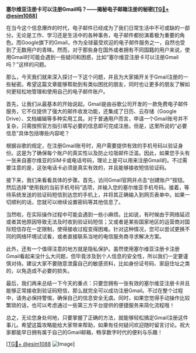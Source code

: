 **塞尔维亚注册卡可以注册Gmail吗？——揭秘电子邮箱注册的秘密[[TG💪+ @esim1088](https://t.me/s/esim1088)]**

在当今这个信息爆炸的时代，电子邮件已经成为了我们日常生活中不可或缺的一部分。无论是工作、学习还是生活中的各种事务，电子邮件都扮演着极为重要的角色。而Google旗下的Gmail，作为全球最受欢迎的电子邮件服务之一，自然也受到了无数用户的青睐。然而，对于那些身在国外或者拥有不同国籍的用户来说，使用Gmail时可能会遇到一些疑问和困惑，比如“塞尔维亚注册卡可以注册Gmail吗？”这样的问题。

那么，今天我们就来深入探讨一下这个问题，并且为大家揭开关于Gmail注册的一些秘密。希望这篇文章能够帮助到有类似困扰的朋友，同时也让更多的朋友了解如何更轻松地管理和使用自己的电子邮件账户。

首先，让我们从最基本的开始说起。Gmail是由谷歌公司开发的一款免费电子邮件服务，它不仅提供了强大的邮件收发功能，还集成了日历、云存储（Google Drive）、文档编辑等多种实用工具。对于普通用户而言，申请一个Gmail账号并不复杂，只需按照官方指引填写必要的信息即可完成注册。但是，这里所说的“必要信息”具体包括哪些内容呢？

根据谷歌的规定，在注册Gmail账号时，用户需要提供有效的手机号码以验证身份。这是为了确保每个账户的真实性以及防止垃圾邮件泛滥。因此，如果您手头有一张来自塞尔维亚的SIM卡或电话号码，理论上是可以用来注册Gmail的。不过需要注意的是，这张电话卡必须是真实有效的，并且能够接收短信验证码。

接下来，我们来看看具体的步骤。首先，访问Gmail官网并点击“创建账户”按钮。然后选择“使用我的当前手机号码”选项，并输入您的塞尔维亚手机号码。接着，等待系统发送的验证码短信到达您的手机上，并将其正确输入到网页表单中。如果一切顺利的话，您就可以继续设置密码等其他信息了。

当然啦，在实际操作过程中可能会遇到一些小麻烦。比如说，有时候由于网络延迟或者其他原因导致无法及时收到验证码短信；又或者是某些国家地区的运营商对国际短信存在一定限制，使得接收过程变得困难。针对这种情况，您可以尝试更换不同的网络环境试试看，或者直接联系当地的电信服务商寻求解决方案。

此外，还有一个值得注意的地方就是隐私保护。虽然使用塞尔维亚注册卡注册Gmail看起来没什么大问题，但毕竟涉及到个人信息的安全性，所以我们一定要谨慎对待。建议大家不要随意泄露自己的敏感资料，比如身份证号码、家庭住址之类的，以免造成不必要的损失。

最后，我们再来总结一下今天的重点：只要您拥有一张有效的塞尔维亚注册卡并且能够正常接收到验证码短信，那么就完全可以成功注册Gmail。不过在整个过程中，请务必保持警惕，确保自己的信息安全无虞。同时，如果您觉得手动操作比较繁琐的话，也可以考虑通过一些第三方平台提供的便捷服务来简化流程哦！

总之，无论您身处何地，只要掌握了正确的方法，就能够轻松搞定Gmail注册这件事儿。希望这篇攻略能给大家带来帮助，如果有任何疑问欢迎随时留言讨论。祝大家都能早日拥有属于自己的Gmail邮箱，畅享数字时代的便利与乐趣！

[[TG💪+ @esim1088](https://t.me/s/esim1088) ![Image](https://i.postimg.cc/4NQfJmqS/Snipaste-2025-05-13-00-14-12.png)]